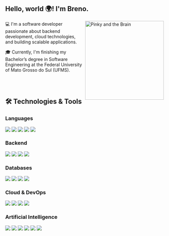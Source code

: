 ## Hello, world 🌍! I'm Breno.

<img align='right' src="https://media.giphy.com/media/3mKBXLpYeLzUY/giphy.gif" alt="Pinky and the Brain" width="250" style="flex-shrink: 0;"/>

💻 I'm a software developer passionate about backend development, cloud technologies, and building scalable applications.

🎓 Currently, I'm finishing my Bachelor’s degree in Software Engineering at the Federal University of Mato Grosso do Sul (UFMS).

<br/>
<br/>


## 🛠️ Technologies & Tools  

### Languages  
<p>
  <img src="https://img.shields.io/badge/JavaScript-F7DF1E?style=for-the-badge&logo=javascript&logoColor=000"/>
  <img src="https://img.shields.io/badge/TypeScript-3178C6?style=for-the-badge&logo=typescript&logoColor=fff"/>
  <img src="https://img.shields.io/badge/Python-3776AB?style=for-the-badge&logo=python&logoColor=ffd43b"/>
  <img src="https://img.shields.io/badge/Go-00ADD8?style=for-the-badge&logo=go&logoColor=fff"/>
  <img src="https://img.shields.io/badge/SQL-336791?style=for-the-badge&logo=postgresql&logoColor=fff"/>
</p>

### Backend  
<p>
  <img src="https://img.shields.io/badge/Node.js-339933?style=for-the-badge&logo=nodedotjs&logoColor=fff"/>
  <img src="https://img.shields.io/badge/NestJS-E0234E?style=for-the-badge&logo=nestjs&logoColor=fff"/>
  <img src="https://img.shields.io/badge/Express-000000?style=for-the-badge&logo=express&logoColor=fff"/>
  <img src="https://img.shields.io/badge/LangGraph-000000?style=for-the-badge&logo=langchain&logoColor=fff"/>
</p>

### Databases  
<p>
  <img src="https://img.shields.io/badge/MySQL-4479A1?style=for-the-badge&logo=mysql&logoColor=fff"/>
  <img src="https://img.shields.io/badge/PostgreSQL-4169E1?style=for-the-badge&logo=postgresql&logoColor=fff"/>
  <img src="https://img.shields.io/badge/MongoDB-47A248?style=for-the-badge&logo=mongodb&logoColor=fff"/>
  <img src="https://img.shields.io/badge/Redis-DC382D?style=for-the-badge&logo=redis&logoColor=fff"/>
</p>

### Cloud & DevOps  
<p>
  <img src="https://img.shields.io/badge/AWS-FF9900?style=for-the-badge&logo=amazonaws&logoColor=fff"/>
  <img src="https://img.shields.io/badge/Docker-2496ED?style=for-the-badge&logo=docker&logoColor=fff"/>
  <img src="https://img.shields.io/badge/Kubernetes-326CE5?style=for-the-badge&logo=kubernetes&logoColor=fff"/>
  <img src="https://img.shields.io/badge/GitHub_Actions-2088FF?style=for-the-badge&logo=githubactions&logoColor=fff"/>
</p>

### Artificial Intelligence  
<p>
  <img src="https://img.shields.io/badge/Python-3776AB?style=for-the-badge&logo=python&logoColor=ffd43b"/>
  <img src="https://img.shields.io/badge/LangGraph-000000?style=for-the-badge&logo=langchain&logoColor=fff"/>
  <img src="https://img.shields.io/badge/LangChain-0A0A0A?style=for-the-badge&logo=langchain&logoColor=fff"/>
  <img src="https://img.shields.io/badge/TensorFlow-FF6F00?style=for-the-badge&logo=tensorflow&logoColor=fff"/>
  <img src="https://img.shields.io/badge/scikit-learn-F7931E?style=for-the-badge&logo=scikit-learn&logoColor=fff"/>
  <img src="https://img.shields.io/badge/OpenAI-6C63FF?style=for-the-badge&logo=openai&logoColor=fff"/>
</p>
